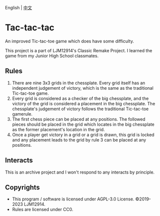 English | [中文](README.zh-hans.md)

# Tac-tac-tac

An improved Tic-tac-toe game which does have some difficulty.

This project is a part of LJM12914's Classic Remake Project. I learned the game from my Junior High School classmates.

## Rules

1. There are nine 3x3 grids in the chessplate. Every grid itself has an independent judgement of victory, which is the same as the traditional Tic-tac-toe game.
2. Every grid is considered as a checker of the big chessplate, and the victory of the grid is considered a placement in the big chessplate. The chessplate's judgement of victory follows the traditional Tic-tac-toe gamerule.
3. The first chess piece can be placed at any positions. The followed pieces should be placed in the grid which locates in the big chessplate as the former placement's location in the grid.
4. Once a player get victory in a grid or a grid is drawn, this grid is locked and any placement leads to the grid by rule 3 can be placed at any positions.

## Interacts

This is an archive project and I won't respond to any interacts by principle.

## Copyrights

- This program / software is licensed under AGPL-3.0 License. ©2019-2023 LJM12914.
- Rules are licensed under CC0.